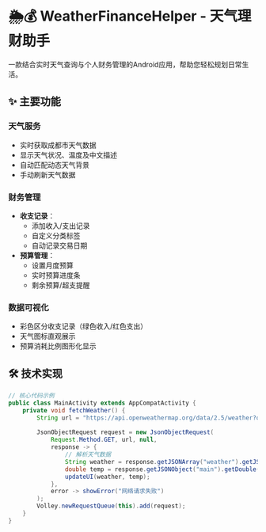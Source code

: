 # 🌦️💰 WeatherFinanceHelper - 天气理财助手


一款结合实时天气查询与个人财务管理的Android应用，帮助您轻松规划日常生活。

## ✨ 主要功能

### 天气服务
- 实时获取成都市天气数据
- 显示天气状况、温度及中文描述
- 自动匹配动态天气背景
- 手动刷新天气数据

### 财务管理
- **收支记录**：
  - 添加收入/支出记录
  - 自定义分类标签
  - 自动记录交易日期
- **预算管理**：
  - 设置月度预算
  - 实时预算进度条
  - 剩余预算/超支提醒

### 数据可视化
- 彩色区分收支记录（绿色收入/红色支出）
- 天气图标直观展示
- 预算消耗比例图形化显示

## 🛠️ 技术实现

```java
// 核心代码示例
public class MainActivity extends AppCompatActivity {
    private void fetchWeather() {
        String url = "https://api.openweathermap.org/data/2.5/weather?q=Chengdu&units=metric&lang=zh_cn&appid=API_KEY";
        
        JsonObjectRequest request = new JsonObjectRequest(
            Request.Method.GET, url, null,
            response -> {
                // 解析天气数据
                String weather = response.getJSONArray("weather").getJSONObject(0).getString("main");
                double temp = response.getJSONObject("main").getDouble("temp");
                updateUI(weather, temp);
            },
            error -> showError("网络请求失败")
        );
        Volley.newRequestQueue(this).add(request);
    }
}
